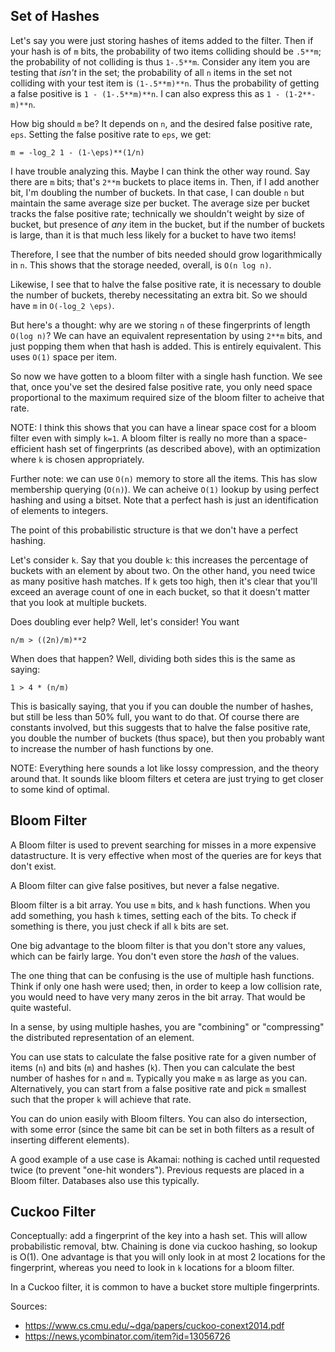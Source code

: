 ## Set of Hashes

Let's say you were just storing hashes of items added to the
filter. Then if your hash is of `m` bits, the probability of two items
colliding should be `.5**m`; the probability of not colliding is thus
`1-.5**m`. Consider any item you are testing that *isn't* in the set;
the probability of all `n` items in the set not colliding with your
test item is `(1-.5**m)**n`. Thus the probability of getting a false
positive is `1 - (1-.5**m)**n`. I can also express this as `1 -
(1-2**-m)**n`.

How big should `m` be? It depends on `n`, and the desired false
positive rate, `eps`. Setting the false positive rate to `eps`, we get:

    m = -log_2 1 - (1-\eps)**(1/n)

I have trouble analyzing this. Maybe I can think the other way
round. Say there are `m` bits; that's `2**m` buckets to place items
in. Then, if I add another bit, I'm doubling the number of buckets. In
that case, I can double `n` but maintain the same average size per
bucket. The average size per bucket tracks the false positive rate;
technically we shouldn't weight by size of bucket, but presence of
*any* item in the bucket, but if the number of buckets is large, than
it is that much less likely for a bucket to have two items!

Therefore, I see that the number of bits needed should grow
logarithmically in `n`. This shows that the storage needed, overall,
is `O(n log n)`.

Likewise, I see that to halve the false positive rate, it is necessary
to double the number of buckets, thereby necessitating an extra
bit. So we should have `m` in `O(-log_2 \eps)`.

But here's a thought: why are we storing `n` of these fingerprints of
length `O(log n)`? We can have an equivalent representation by using
`2**m` bits, and just popping them when that hash is added. This is
entirely equivalent. This uses `O(1)` space per item.

So now we have gotten to a bloom filter with a single hash
function. We see that, once you've set the desired false positive
rate, you only need space proportional to the maximum required size of
the bloom filter to acheive that rate.

NOTE: I think this shows that you can have a linear space cost for a
bloom filter even with simply `k=1`. A bloom filter is really no more
than a space-efficient hash set of fingerprints (as described above),
with an optimization where `k` is chosen appropriately.

Further note: we can use `O(n)` memory to store all the items. This
has slow membership querying (`O(n)`). We can acheive `O(1)` lookup by
using perfect hashing and using a bitset. Note that a perfect hash is
just an identification of elements to integers.

The point of this probabilistic structure is that we don't have a
perfect hashing.

Let's consider `k`. Say that you double `k`: this increases the
percentage of buckets with an element by about two. On the other hand,
you need twice as many positive hash matches. If `k` gets too high,
then it's clear that you'll exceed an average count of one in each
bucket, so that it doesn't matter that you look at multiple
buckets.

Does doubling ever help? Well, let's consider! You want

    n/m > ((2n)/m)**2

When does that happen? Well, dividing both sides this is the same as
saying:

    1 > 4 * (n/m)

This is basically saying, that you if you can double the number of
hashes, but still be less than 50% full, you want to do that. Of
course there are constants involved, but this suggests that to halve
the false positive rate, you double the number of buckets (thus
space), but then you probably want to increase the number of hash
functions by one.

NOTE: Everything here sounds a lot like lossy compression, and the
theory around that. It sounds like bloom filters et cetera are just
trying to get closer to some kind of optimal.

## Bloom Filter

A Bloom filter is used to prevent searching for misses in a more
expensive datastructure. It is very effective when most of the queries
are for keys that don't exist.

A Bloom filter can give false positives, but never a false negative.

Bloom filter is a bit array. You use `m` bits, and `k` hash
functions. When you add something, you hash `k` times, setting each of
the bits. To check if something is there, you just check if all `k`
bits are set.

One big advantage to the bloom filter is that you don't store any
values, which can be fairly large. You don't even store the *hash* of
the values.

The one thing that can be confusing is the use of multiple hash
functions. Think if only one hash were used; then, in order to keep a
low collision rate, you would need to have very many zeros in the bit
array. That would be quite wasteful.

In a sense, by using multiple hashes, you are "combining" or
"compressing" the distributed representation of an element.

You can use stats to calculate the false positive rate for a given
number of items (`n`) and bits (`m`) and hashes (`k`). Then you can
calculate the best number of hashes for `n` and `m`. Typically you
make `m` as large as you can. Alternatively, you can start from a
false positive rate and pick `m` smallest such that the proper `k`
will achieve that rate.

You can do union easily with Bloom filters. You can also do
intersection, with some error (since the same bit can be set in both
filters as a result of inserting different elements).

A good example of a use case is Akamai: nothing is cached until
requested twice (to prevent "one-hit wonders"). Previous requests are
placed in a Bloom filter. Databases also use this typically.

## Cuckoo Filter

Conceptually: add a fingerprint of the key into a hash set. This will
allow probabilistic removal, btw. Chaining is done via cuckoo hashing,
so lookup is O(1). One advantage is that you will only look in at most
2 locations for the fingerprint, whereas you need to look in `k`
locations for a bloom filter.

In a Cuckoo filter, it is common to have a bucket store multiple
fingerprints.

Sources:

* https://www.cs.cmu.edu/~dga/papers/cuckoo-conext2014.pdf
* https://news.ycombinator.com/item?id=13056726
